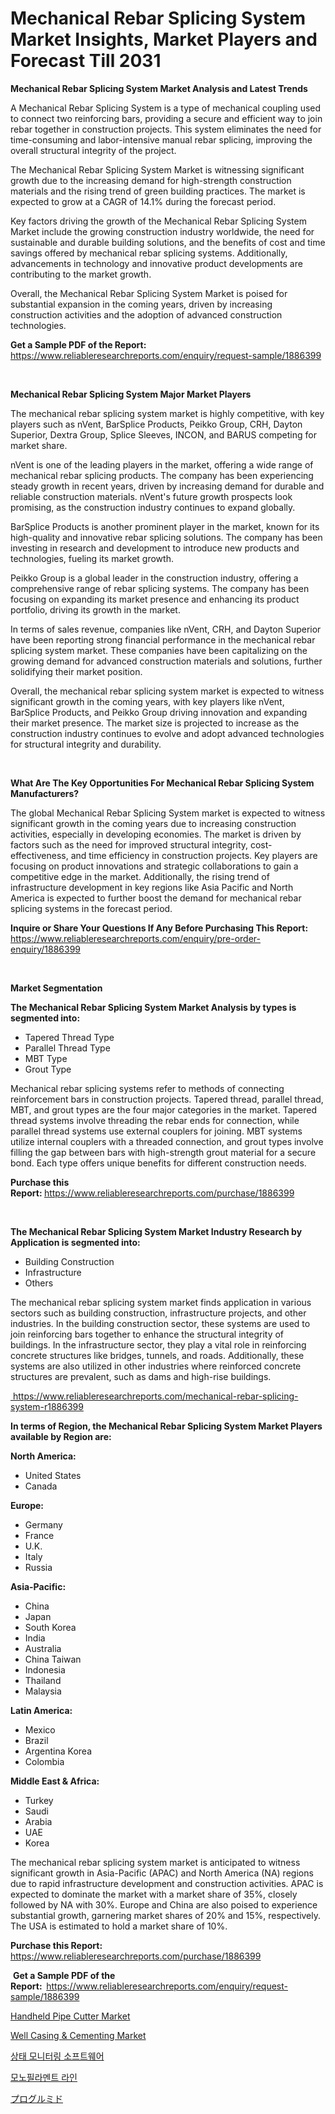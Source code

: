<p><h1>Mechanical Rebar Splicing System Market Insights, Market Players and Forecast Till 2031</h1></p><p><strong>Mechanical Rebar Splicing System Market Analysis and Latest Trends</strong></p>
<p><p>A Mechanical Rebar Splicing System is a type of mechanical coupling used to connect two reinforcing bars, providing a secure and efficient way to join rebar together in construction projects. This system eliminates the need for time-consuming and labor-intensive manual rebar splicing, improving the overall structural integrity of the project.</p><p>The Mechanical Rebar Splicing System Market is witnessing significant growth due to the increasing demand for high-strength construction materials and the rising trend of green building practices. The market is expected to grow at a CAGR of 14.1% during the forecast period.</p><p>Key factors driving the growth of the Mechanical Rebar Splicing System Market include the growing construction industry worldwide, the need for sustainable and durable building solutions, and the benefits of cost and time savings offered by mechanical rebar splicing systems. Additionally, advancements in technology and innovative product developments are contributing to the market growth.</p><p>Overall, the Mechanical Rebar Splicing System Market is poised for substantial expansion in the coming years, driven by increasing construction activities and the adoption of advanced construction technologies.</p></p>
<p><strong>Get a Sample PDF of the Report:&nbsp;</strong> <a href="https://www.reliableresearchreports.com/enquiry/request-sample/1886399">https://www.reliableresearchreports.com/enquiry/request-sample/1886399</a></p>
<p>&nbsp;</p>
<p><strong>Mechanical Rebar Splicing System Major Market Players</strong></p>
<p><p>The mechanical rebar splicing system market is highly competitive, with key players such as nVent, BarSplice Products, Peikko Group, CRH, Dayton Superior, Dextra Group, Splice Sleeves, INCON, and BARUS competing for market share. </p><p>nVent is one of the leading players in the market, offering a wide range of mechanical rebar splicing products. The company has been experiencing steady growth in recent years, driven by increasing demand for durable and reliable construction materials. nVent's future growth prospects look promising, as the construction industry continues to expand globally.</p><p>BarSplice Products is another prominent player in the market, known for its high-quality and innovative rebar splicing solutions. The company has been investing in research and development to introduce new products and technologies, fueling its market growth.</p><p>Peikko Group is a global leader in the construction industry, offering a comprehensive range of rebar splicing systems. The company has been focusing on expanding its market presence and enhancing its product portfolio, driving its growth in the market.</p><p>In terms of sales revenue, companies like nVent, CRH, and Dayton Superior have been reporting strong financial performance in the mechanical rebar splicing system market. These companies have been capitalizing on the growing demand for advanced construction materials and solutions, further solidifying their market position.</p><p>Overall, the mechanical rebar splicing system market is expected to witness significant growth in the coming years, with key players like nVent, BarSplice Products, and Peikko Group driving innovation and expanding their market presence. The market size is projected to increase as the construction industry continues to evolve and adopt advanced technologies for structural integrity and durability.</p></p>
<p>&nbsp;</p>
<p><strong>What Are The Key Opportunities For Mechanical Rebar Splicing System Manufacturers?</strong></p>
<p><p>The global Mechanical Rebar Splicing System market is expected to witness significant growth in the coming years due to increasing construction activities, especially in developing economies. The market is driven by factors such as the need for improved structural integrity, cost-effectiveness, and time efficiency in construction projects. Key players are focusing on product innovations and strategic collaborations to gain a competitive edge in the market. Additionally, the rising trend of infrastructure development in key regions like Asia Pacific and North America is expected to further boost the demand for mechanical rebar splicing systems in the forecast period.</p></p>
<p><strong>Inquire or Share Your Questions If Any Before Purchasing This Report:</strong> <a href="https://www.reliableresearchreports.com/enquiry/pre-order-enquiry/1886399">https://www.reliableresearchreports.com/enquiry/pre-order-enquiry/1886399</a></p>
<p>&nbsp;</p>
<p><strong>Market Segmentation</strong></p>
<p><strong>The Mechanical Rebar Splicing System Market Analysis by types is segmented into:</strong></p>
<p><ul><li>Tapered Thread Type</li><li>Parallel Thread Type</li><li>MBT Type</li><li>Grout Type</li></ul></p>
<p><p>Mechanical rebar splicing systems refer to methods of connecting reinforcement bars in construction projects. Tapered thread, parallel thread, MBT, and grout types are the four major categories in the market. Tapered thread systems involve threading the rebar ends for connection, while parallel thread systems use external couplers for joining. MBT systems utilize internal couplers with a threaded connection, and grout types involve filling the gap between bars with high-strength grout material for a secure bond. Each type offers unique benefits for different construction needs.</p></p>
<p><strong>Purchase this Report:&nbsp;</strong><a href="https://www.reliableresearchreports.com/purchase/1886399">https://www.reliableresearchreports.com/purchase/1886399</a></p>
<p>&nbsp;</p>
<p><strong>The Mechanical Rebar Splicing System Market Industry Research by Application is segmented into:</strong></p>
<p><ul><li>Building Construction</li><li>Infrastructure</li><li>Others</li></ul></p>
<p><p>The mechanical rebar splicing system market finds application in various sectors such as building construction, infrastructure projects, and other industries. In the building construction sector, these systems are used to join reinforcing bars together to enhance the structural integrity of buildings. In the infrastructure sector, they play a vital role in reinforcing concrete structures like bridges, tunnels, and roads. Additionally, these systems are also utilized in other industries where reinforced concrete structures are prevalent, such as dams and high-rise buildings.</p></p>
<p><a href="https://www.reliableresearchreports.com/mechanical-rebar-splicing-system-r1886399">&nbsp;https://www.reliableresearchreports.com/mechanical-rebar-splicing-system-r1886399</a></p>
<p><strong>In terms of Region, the Mechanical Rebar Splicing System Market Players available by Region are:</strong></p>
<p>
    <p> <strong> North America: </strong>
        <ul>
            <li>United States</li>
            <li>Canada</li>
        </ul>
        </p> 
    <p> <strong> Europe: </strong>
        <ul>
            <li>Germany</li>
            <li>France</li>
            <li>U.K.</li>
            <li>Italy</li>
            <li>Russia</li>
        </ul>
        </p> 
    <p> <strong> Asia-Pacific: </strong>
        <ul>
            <li>China</li>
            <li>Japan</li>
            <li>South Korea</li>
            <li>India</li>
            <li>Australia</li>
            <li>China Taiwan</li>
            <li>Indonesia</li>
            <li>Thailand</li>
            <li>Malaysia</li>
        </ul>
        </p> 
    <p> <strong> Latin America: </strong>
        <ul>
            <li>Mexico</li>
            <li>Brazil</li>
            <li>Argentina Korea</li>
            <li>Colombia</li>
        </ul>
        </p> 
    <p> <strong> Middle East & Africa: </strong>
        <ul>
            <li>Turkey</li>
            <li>Saudi</li>
            <li>Arabia</li>
            <li>UAE</li>
            <li>Korea</li>
        </ul>
    </p>
    </p>
<p><p>The mechanical rebar splicing system market is anticipated to witness significant growth in Asia-Pacific (APAC) and North America (NA) regions due to rapid infrastructure development and construction activities. APAC is expected to dominate the market with a market share of 35%, closely followed by NA with 30%. Europe and China are also poised to experience substantial growth, garnering market shares of 20% and 15%, respectively. The USA is estimated to hold a market share of 10%.</p></p>
<p><strong>Purchase this Report: </strong><a href="https://www.reliableresearchreports.com/purchase/1886399">https://www.reliableresearchreports.com/purchase/1886399</a></p>
<p>&nbsp;<strong>Get a Sample PDF of the Report:&nbsp;&nbsp;</strong><a href="https://www.reliableresearchreports.com/enquiry/request-sample/1886399">https://www.reliableresearchreports.com/enquiry/request-sample/1886399</a></p>
<p><strong></strong></p>
<p><p><a href="https://medium.com/@tim.scott43575/handheld-pipe-cutter-market-trends-and-market-analysis-forecasted-for-period-2024-2031-2f26ef1d22eb">Handheld Pipe Cutter Market</a></p><p><a href="https://github.com/provorikovar/Market-Research-Report-List-4/blob/main/well-casing-cementing-market.md">Well Casing & Cementing Market</a></p><p><a href="https://github.com/bvubpqd5241630/Market-Research-Report-List-1/blob/main/325780630857.md">상태 모니터링 소프트웨어</a></p><p><a href="https://medium.com/@heisenberg6587768/%EB%AA%A8%EB%85%B8%ED%95%84%EB%9D%BC%EB%A9%98%ED%8A%B8-%EB%9D%BC%EC%9D%B8-%EC%8B%9C%EC%9E%A5-%EC%A1%B0%EC%82%AC-%EB%B3%B4%EA%B3%A0%EC%84%9C-%EA%B7%B8-%EC%97%AD%EC%82%AC-%EB%B0%8F-2024%EB%85%84%EB%B6%80%ED%84%B0-2031%EB%85%84%EA%B9%8C%EC%A7%80%EC%9D%98-%EC%98%88%EC%83%81-c535caadc96c">모노필라멘트 라인</a></p><p><a href="https://medium.com/@myronobertrtys5475654/%E3%83%97%E3%83%AD%E3%82%B0%E3%83%AB%E3%83%9F%E3%83%89%E5%B8%82%E5%A0%B4%E3%81%AE%E5%88%86%E6%9E%90-%E3%82%B0%E3%83%AD%E3%83%BC%E3%83%90%E3%83%AB%E7%94%A3%E6%A5%AD%E3%81%AE%E8%A6%8B%E8%A7%A3%E3%81%A8%E4%BA%88%E6%B8%AC-2024%E5%B9%B4%E3%81%8B%E3%82%892031%E5%B9%B4%E3%81%BE%E3%81%A7-3441285e823d">プログルミド</a></p></p>